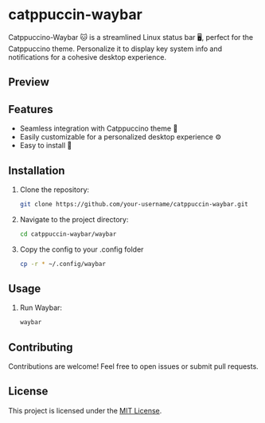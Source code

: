 # catppuccin-waybar

Catppuccino-Waybar 🐱 is a streamlined Linux status bar 🖥️, perfect for the Catppuccino theme. Personalize it to display key system info and notifications for a cohesive desktop experience.

## Preview

## Features

- Seamless integration with Catppuccino theme 🎨
- Easily customizable for a personalized desktop experience ⚙️
- Easy to install 🚀

## Installation

1. Clone the repository:

   ```bash
   git clone https://github.com/your-username/catppuccin-waybar.git
   ```

2. Navigate to the project directory:

   ```bash
   cd catppuccin-waybar/waybar
   ```

3. Copy the config to your .config folder

   ```bash
   cp -r * ~/.config/waybar
   ```

## Usage

1. Run Waybar:

   ```bash
   waybar
   ```

## Contributing

Contributions are welcome! Feel free to open issues or submit pull requests.

## License

This project is licensed under the [MIT License](LICENSE).
